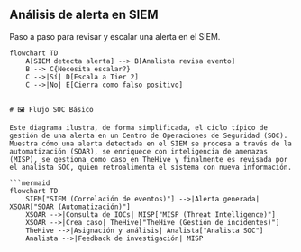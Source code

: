 ## Análisis de alerta en SIEM

Paso a paso para revisar y escalar una alerta en el SIEM.

```mermaid
flowchart TD
    A[SIEM detecta alerta] --> B[Analista revisa evento]
    B --> C{Necesita escalar?}
    C -->|Sí| D[Escala a Tier 2]
    C -->|No| E[Cierra como falso positivo]


# 🖼️ Flujo SOC Básico

Este diagrama ilustra, de forma simplificada, el ciclo típico de gestión de una alerta en un Centro de Operaciones de Seguridad (SOC).  
Muestra cómo una alerta detectada en el SIEM se procesa a través de la automatización (SOAR), se enriquece con inteligencia de amenazas (MISP), se gestiona como caso en TheHive y finalmente es revisada por el analista SOC, quien retroalimenta el sistema con nueva información.

```mermaid
flowchart TD
    SIEM["SIEM (Correlación de eventos)"] -->|Alerta generada| XSOAR["SOAR (Automatización)"]
    XSOAR -->|Consulta de IOCs| MISP["MISP (Threat Intelligence)"]
    XSOAR -->|Crea caso| TheHive["TheHive (Gestión de incidentes)"]
    TheHive -->|Asignación y análisis| Analista["Analista SOC"]
    Analista -->|Feedback de investigación| MISP
